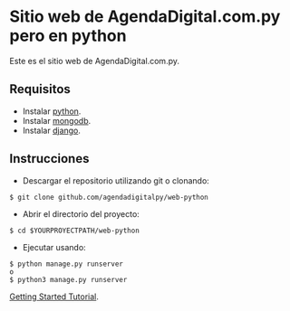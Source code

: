 # Sitio web de AgendaDigital.com.py pero en python

Este es el sitio web de AgendaDigital.com.py.

## Requisitos

- Instalar [python](https://www.python.org/downloads/release/python-373/).
- Instalar [mongodb](https://www.mongodb.com/).
- Instalar [django](https://docs.djangoproject.com/en/2.2/topics/install/).

## Instrucciones

- Descargar el repositorio utilizando git o clonando:

```
$ git clone github.com/agendadigitalpy/web-python
```

- Abrir el directorio del proyecto:

```
$ cd $YOURPROYECTPATH/web-python
```
- Ejecutar usando:

```
$ python manage.py runserver
o
$ python3 manage.py runserver
```
[Getting Started Tutorial](https://www.youtube.com/watch?v=n-FTlQ7Djqc&list=PL4cUxeGkcC9ib4HsrXEYpQnTOTZE1x0uc).

